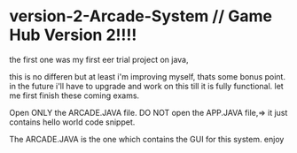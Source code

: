 # version-2-Arcade-System // Game Hub Version 2!!!!

the first one was my first eer trial project on java,

 this is no differen but at least i'm improving myself, thats some bonus point. in the future i'll have to upgrade and work on this till it is fully functional. let me first finish these coming exams.


 Open ONLY the ARCADE.JAVA file. DO NOT open the APP.JAVA file,=> it just contains hello world code snippet.

 The ARCADE.JAVA is the one which contains the GUI for this system. enjoy

